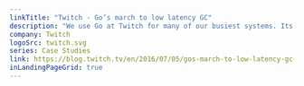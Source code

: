 ```yaml
---
linkTitle: "Twitch - Go’s march to low latency GC"
description: "We use Go at Twitch for many of our busiest systems. Its simplicity, safety, performance, and readability make it a good tool for the problems we encounter with serving live video and chat to our  millions of users."
company: Twitch
logoSrc: twitch.svg
series: Case Studies
link: https://blog.twitch.tv/en/2016/07/05/gos-march-to-low-latency-gc-a6fa96f06eb7/
inLandingPageGrid: true
---
```

